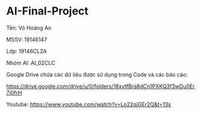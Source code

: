 # AI-Final-Project

Tên: Võ Hoàng An

MSSV: 19146147

Lớp: 19146CL2A

Nhóm AI: AI_02CLC

Google Drive chứa các dữ liệu được sử dụng trong Code và các báo cáo:

https://drive.google.com/drive/u/0/folders/18xytfBra8dCn1PXKQ3f3wDu0Er7i0frH

Youtube: https://www.youtube.com/watch?v=Lo22qjGEr2Q&t=13s

